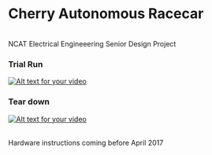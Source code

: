 # Cherry Autonomous Racecar

<br /> NCAT Electrical Engineeering Senior Design Project
### Trial Run

[![Alt text for your video](http://img.youtube.com/vi/x3ub8OhKxhM/0.jpg)](https://www.youtube.com/watch?v=x3ub8OhKxhM)
<br/>

### Tear down
[![Alt text for your video](http://img.youtube.com/vi/-biNqjLkFGM/0.jpg)](https://www.youtube.com/watch?v=-biNqjLkFGM)

<br/>
Hardware instructions coming before April 2017
